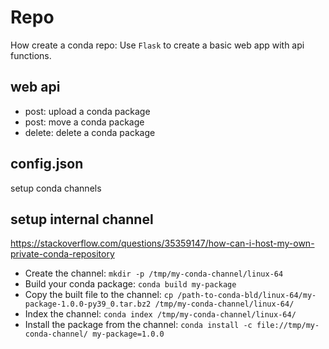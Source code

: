 # Repo
How create a conda repo: Use `Flask` to create a basic web app with api functions.

## web api
- post: upload a conda package
- post: move a conda package
- delete: delete a conda package

## config.json
setup conda channels

## setup internal channel
https://stackoverflow.com/questions/35359147/how-can-i-host-my-own-private-conda-repository
- Create the channel: `mkdir -p /tmp/my-conda-channel/linux-64`
- Build your conda package: `conda build my-package`
- Copy the built file to the channel: `cp /path-to-conda-bld/linux-64/my-package-1.0.0-py39_0.tar.bz2 /tmp/my-conda-channel/linux-64/`
- Index the channel: `conda index /tmp/my-conda-channel/linux-64/`
- Install the package from the channel: `conda install -c file://tmp/my-conda-channel/ my-package=1.0.0`
